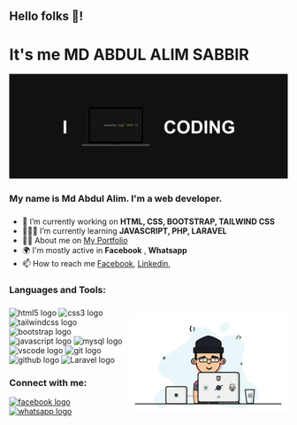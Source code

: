 <h2 align="left">Hello folks 👋!</h2>
<h1 align="left">It's me MD ABDUL ALIM SABBIR</h2>
<img src="https://github.com/Github-Sabbir/Github-Sabbir/blob/5ceff04863e5741defb486486ce61bf6a9888bde/bannerBG.png" alt="stats graph" style="widht:100%"  />


<h3 align="left">My name is Md Abdul Alim. I'm a web developer.</h3>

###
  - 🔭 I’m currently working on **HTML, CSS, BOOTSTRAP, TAILWIND CSS**
  -  🧑🏻‍💻 I’m currently learning **JAVASCRIPT, PHP, LARAVEL**
  - 👨‍💻 About me on [My Portfolio](https://www.abdulalim.000.pe/)
  - 🌍 I'm mostly active in **Facebook** , **Whatsapp**
  - 📫 How to reach me [Facebook](https://www.facebook.com/profile.php?id=100013808594190), [Linkedin](https://www.linkedin.com/in/md-abdul-alim-631b0b242/),
<h3 align="left">Languages and Tools:</h3>
<img align="right" height="180" src="https://github.com/Github-Sabbir/Github-Sabbir/blob/71f39dc014526bb28f725f5f7e2d6d88f601b554/banar.gif" style="margin-top:15px" />

###

<div align="left">
  <img src="https://img.shields.io/badge/HTML5-E34F26?logo=html5&logoColor=white&style=for-the-badge" height="40" alt="html5 logo"  />
  <img src="https://img.shields.io/badge/CSS3-1572B6?logo=css3&logoColor=white&style=for-the-badge" height="40" alt="css3 logo"  />
  <img src="https://img.shields.io/badge/Tailwind CSS-06B6D4?logo=tailwindcss&logoColor=black&style=for-the-badge" height="40" alt="tailwindcss logo"  />
  <img src="https://img.shields.io/badge/Bootstrap-7952B3?logo=bootstrap&logoColor=white&style=for-the-badge" height="40" alt="bootstrap logo"  />
  <img src="https://img.shields.io/badge/JavaScript-F7DF1E?logo=javascript&logoColor=black&style=for-the-badge" height="40" alt="javascript logo"  />
  <img src="https://img.shields.io/badge/MySQL-4479A1?logo=mysql&logoColor=white&style=for-the-badge" height="40" alt="mysql logo"  />
  <img src="https://img.shields.io/badge/Visual Studio Code-007ACC?logo=visualstudiocode&logoColor=white&style=for-the-badge" height="40" alt="vscode logo"  />
  <img src="https://img.shields.io/badge/Git-F05032?logo=git&logoColor=white&style=for-the-badge" height="40" alt="git logo"  />
  <img src="https://img.shields.io/badge/GitHub-181717?logo=github&logoColor=white&style=for-the-badge" height="40" alt="github logo"  />
  <img src="https://img.shields.io/badge/Laravel-FFFFFF?logo=laravel&logoColor=White&style=for-the-badge" height="40" alt="Laravel logo"  />
</div>

###

###
<h3 align="left">Connect with me:</h3>
<div>
  <a href="https://www.facebook.com/profile.php?id=100013808594190" target="_blank">
    <img src="https://img.shields.io/static/v1?message=Facebook&logo=facebook&label=&color=1877F2&logoColor=white&labelColor=&style=for-the-badge" height="28" alt="facebook logo"  />
  </a>
  <a href="https://api.whatsapp.com/send/?phone=%2B8801775881137&text&type=phone_number&app_absent=0" target="_blank">
    <img src="https://img.shields.io/static/v1?message=Whatsapp&logo=whatsapp&label=&color=25D366&logoColor=white&labelColor=&style=for-the-badge" height="28" alt="whatsapp logo"  />
  </a>
</div>

###
